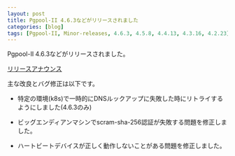 ```yaml
---
layout: post
title: Pgpool-II 4.6.3などがリリースされました
categories: [blog]
tags: [Pgpool-II, Minor-releases, 4.6.3, 4.5.8, 4.4.13, 4.3.16, 4.2.23]
---
```

Pgpool-II 4.6.3などがリリースされました。

[リリースアナウンス](https://www.pgpool.net/mediawiki/jp/index.php/%E3%83%A1%E3%82%A4%E3%83%B3%E3%83%9A%E3%83%BC%E3%82%B8#Pgpool-II_4.6.3.2C_4.5.8.2C_4.4.13.2C_4.3.16.2C_4.2.23_.E3.81.8C.E3.83.AA.E3.83.AA.E3.83.BC.E3.82.B9.E3.81.95.E3.82.8C.E3.81.BE.E3.81.97.E3.81.9F_.282025.2F08.2F21.29)

主な改良とバグ修正は以下です。

- 特定の環境(k8s)で一時的にDNSルックアップに失敗した時にリトライするようにしました(4.6.3のみ)

- ビッグエンディアンマシンでscram-sha-256認証が失敗する問題を修正しました。

- ハートビートデバイスが正しく動作しないことがある問題を修正しました。

